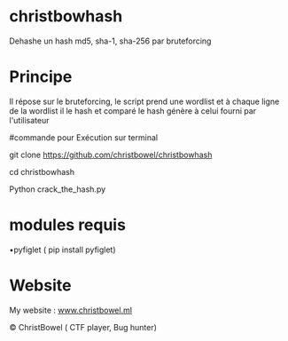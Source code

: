 # christbowhash


Dehashe un hash md5, sha-1, sha-256 par bruteforcing

# Principe


Il répose sur le bruteforcing, le script prend une wordlist et à chaque ligne de la wordlist il le hash et comparé le hash génère à celui fourni par l'utilisateur

#commande pour Exécution sur terminal 

git clone https://github.com/christbowel/christbowhash


cd christbowhash 


Python crack_the_hash.py

# modules requis

•pyfiglet ( pip install pyfiglet)

# Website 

My website : www.christbowel.ml

© ChristBowel ( CTF player, Bug hunter)

